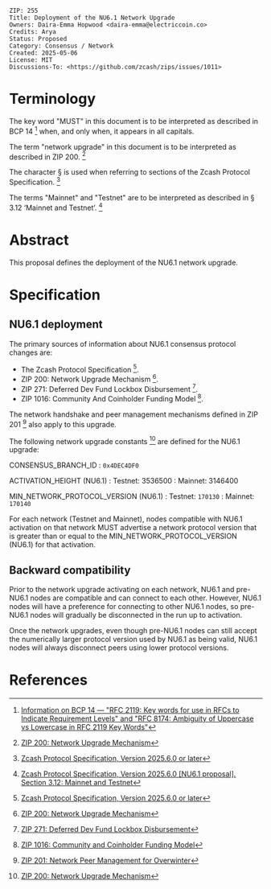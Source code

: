 
    ZIP: 255
    Title: Deployment of the NU6.1 Network Upgrade
    Owners: Daira-Emma Hopwood <daira-emma@electriccoin.co>
    Credits: Arya
    Status: Proposed
    Category: Consensus / Network
    Created: 2025-05-06
    License: MIT
    Discussions-To: <https://github.com/zcash/zips/issues/1011>


# Terminology

The key word "MUST" in this document is to be interpreted as described in
BCP 14 [^BCP14] when, and only when, it appears in all capitals.

The term "network upgrade" in this document is to be interpreted as described
in ZIP 200. [^zip-0200]

The character § is used when referring to sections of the Zcash Protocol
Specification. [^protocol]

The terms "Mainnet" and "Testnet" are to be interpreted as described in
§ 3.12 ‘Mainnet and Testnet’. [^protocol-networks]


# Abstract

This proposal defines the deployment of the NU6.1 network upgrade.


# Specification

## NU6.1 deployment

The primary sources of information about NU6.1 consensus protocol changes are:

* The Zcash Protocol Specification [^protocol].
* ZIP 200: Network Upgrade Mechanism [^zip-0200].
* ZIP 271: Deferred Dev Fund Lockbox Disbursement [^zip-0271].
* ZIP 1016: Community And Coinholder Funding Model [^zip-1016].

The network handshake and peer management mechanisms defined in ZIP 201
[^zip-0201] also apply to this upgrade.

The following network upgrade constants [^zip-0200] are defined for the
NU6.1 upgrade:

CONSENSUS_BRANCH_ID
: `0x4DEC4DF0`

ACTIVATION_HEIGHT (NU6.1)
: Testnet: 3536500
: Mainnet: 3146400

MIN_NETWORK_PROTOCOL_VERSION (NU6.1)
: Testnet: `170130`
: Mainnet: `170140`

For each network (Testnet and Mainnet), nodes compatible with NU6.1 activation
on that network MUST advertise a network protocol version that is greater
than or equal to the MIN_NETWORK_PROTOCOL_VERSION (NU6.1) for that activation.

## Backward compatibility

Prior to the network upgrade activating on each network, NU6.1 and pre-NU6.1
nodes are compatible and can connect to each other. However, NU6.1 nodes will
have a preference for connecting to other NU6.1 nodes, so pre-NU6.1 nodes will
gradually be disconnected in the run up to activation.

Once the network upgrades, even though pre-NU6.1 nodes can still accept the
numerically larger protocol version used by NU6.1 as being valid, NU6.1 nodes
will always disconnect peers using lower protocol versions.


# References

[^BCP14]: [Information on BCP 14 — "RFC 2119: Key words for use in RFCs to Indicate Requirement Levels" and "RFC 8174: Ambiguity of Uppercase vs Lowercase in RFC 2119 Key Words"](https://www.rfc-editor.org/info/bcp14)

[^protocol]: [Zcash Protocol Specification, Version 2025.6.0 or later](protocol/protocol.pdf)

[^protocol-networks]: [Zcash Protocol Specification, Version 2025.6.0 [NU6.1 proposal]. Section 3.12: Mainnet and Testnet](protocol/protocol.pdf#networks)

[^zip-0200]: [ZIP 200: Network Upgrade Mechanism](zip-0200.rst)

[^zip-0201]: [ZIP 201: Network Peer Management for Overwinter](zip-0201.rst)

[^zip-0271]: [ZIP 271: Deferred Dev Fund Lockbox Disbursement](zip-0271.md)

[^zip-1016]: [ZIP 1016: Community and Coinholder Funding Model](zip-1016.md)
